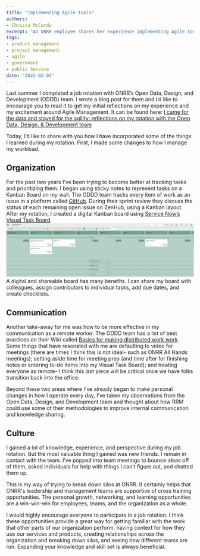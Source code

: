 ```yaml
---
title: "Implementing Agile tools"
authors:
- Christa McCurdy
excerpt: "An ONRR employee shares her experience implementing Agile tools after cross-training with the Open Data, Design, & Development team"
tags:
- product management
- project management
- agile
- government
- public Service
date: "2022-02-04"
---
```


Last summer I completed a job rotation with ONRR’s Open Data, Design, and Development (ODDD) team.  I wrote a blog post for them and I’d like to encourage you to read it to get my initial reflections on my experience and my excitement around Agile Management.  It can be found here: [I came for the data and stayed for the agility: reflections on my rotation with the Open Data, Design, & Development team](https://blog-nrrd.doi.gov/agile-methodology/)

Today, I’d like to share with you how I have incorporated some of the things I learned during my rotation.  First, I made some changes to how I manage my workload.                                                                                                 

## Organization

For the past two years I’ve been trying to become better at tracking tasks and prioritizing them.  I began using sticky notes to represent tasks on a Kanban Board on my wall.  The ODDD team tracks every item of work as an issue in a platform called [GitHub](https://github.com/ONRR/nrrd/issues).  During their sprint review they discuss the status of each remaining open issue on ZenHub, using a Kanban layout.  After my rotation, I created a digital Kanban board using [Service Now’s Visual Task Board](https://docs.servicenow.com/bundle/rome-servicenow-platform/page/use/visual-task-boards/concept/c_VisualTaskBoards.html).
![Visual Task Board](./taskboard.jpg)
A digital and shareable board has many benefits.  I can share my board with colleagues, assign contributors to individual tasks, add due dates, and create checklists.

## Communication

Another take-away for me was how to be more effective in my communication as a remote worker.  The ODDD team has a list of best practices on their Wiki called [Basics for making distributed work work](https://github.com/ONRR/onrr.gov-site/wiki/Basics-for-making-distributed-work-work).  Some things that have resonated with me are defaulting to video for meetings (there are times I think this is not ideal- such as ONRR All Hands meetings); setting aside time for meeting prep (and time after for finishing notes or entering to-do items into my Visual Task Board); and treating everyone as remote- I think this last piece will be critical once we have folks transition back into the office.

Beyond these two areas where I’ve already began to make personal changes in how I operate every day, I’ve taken my observations from the Open Data, Design, and Development team and thought about how RRM could use some of their methodologies to improve internal communication and knowledge sharing.

## Culture

I gained a lot of knowledge, experience, and perspective during my job rotation.  But the most valuable thing I gained was new friends.  I remain in contact with the team.  I’ve popped into team meetings to bounce ideas off of them, asked individuals for help with things I can’t figure out, and chatted them up.

This is my way of trying to break down silos at ONRR. It certainly helps that ONRR's leadership and management teams are supportive of cross training opportunities.  The personal growth, networking, and learning opportunities are a win-win-win for employees, teams, and the organization as a whole.

I would highly encourage everyone to participate in a job rotation.  I think these opportunities provide a great way for getting familiar with the work that other parts of our organization perform, having context for how they use our services and products, creating relationships across the organization and breaking down silos, and seeing how different teams are run.  Expanding your knowledge and skill set is always beneficial.
